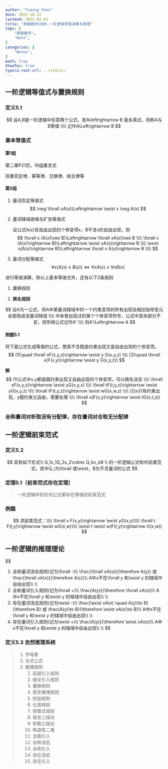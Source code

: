 ```yaml
---
author: "Yiming Shen"
date: 2021-10-12
lastmod: 2022-01-03
title: "离散数学CH05-一阶逻辑等值演算与推理"
tags: [
    "离散数学",
    "Note",
]
categories: [
    "Notes",
]
math: true
ShowToc: true
typora-root-url: ..\static\
---
```


## 一阶逻辑等值式与置换规则

### 定义5.1

$$
设A,B是一阶逻辑中任意两个公式，若A\leftrightarrow B 是永真式，则称A与B等值
\\\\
记作A\Leftrightarrow B
$$

### **基本等值式**

#### 第1组

第二章P21页，16组重言式

双重否定律、幂等律、交换律、结合律等

#### 第2组

1. 量词否定等值式
   $$
   \neg \forall xA(x)\Leftrightarrow \exist x \neg A(x)
   $$

2. 量词辖域收缩与扩张等值式

   设公式A(x)含自由出现的个体变项x，B不含x的自由出现，则
   $$
   \forall x (A(x)\vee B)\Leftrightarrow \forall xA(x)\vee B
   \\\\
   \forall x (A(x)\rightarrow B)\Leftrightarrow \exist xA(x)\rightarrow B
   \\\\
   \exist x(A(x)\rightarrow B)\Leftrightarrow \forall x A(x)\rightarrow B
   \\\\
   $$

3. 量词分配等值式
   $$
   \forall x(A(x)\wedge B(x))\Leftrightarrow \forall xA(x)\wedge \forall xB(x)
   $$
   

进行等值演算，除以上基本等值式外，还有以下2条规则

1. 置换规则

2. **换名规则**
   
$$
设A为一公式，将A中某量词辖域中的一个约束变项的所有出现及相应指导变元全部改成该量词辖域
\\\\
中未曾出现过的某个个体变项符号，公式中其余部分不变，将所得公式记作A'
\\\\
则A'\Leftrightarrow A
$$


#### 例题5.1

将下面公式化成等值的公式，使其不含既是约束出现又是自由出现的个体变项。
$$
(1)\quad \forall xF(x,y,z)\rightarrow \exist y G(x,y,z)
\\\\
(2)\quad \forall x(F(x,y)\rightarrow \exist y G(x,y,z))
$$

**解**
$$
(1)公式中x,y都是既约束出现又自由出现的个体变项，可以换名消去
\\\\
\forall xF(x,y,z)\rightarrow \exist yG(x,y,z)
\\\\
\forall tF(t,y,z)\rightarrow \exist yG(x,y,z)
\\\\
\forall tF(t,y,z)\rightarrow \exist wG(x,w,z)
\\\\
(2)x只有约束出现，y既约束又自由，需要处理
\\\\
\forall x(F(x,y)\rightarrow \exist tG(x,t,z))
$$

### **全称量词对析取没有分配律，存在量词对合取无分配律**

## 一阶逻辑前束范式

### 定义5.2

$$
具有如下形式\\
Q_1x_1Q_2x_2\cdots Q_kx_kB \\
的一阶逻辑公式称作前束范式，其中Q_i为\forall 或\exist，B为不含量词的公式
$$

### 定理5.1（前束范式存在定理）

> 一阶逻辑中的任何公式都存在等值的前束范式

### 例题

$$
求前束范式：\\\\
\forall x F(x,y)\rightarrow \exist yG(x,y)\\\\
\forall t F(t,y)\rightarrow \exist wG(x,w)\\\\
\exist t \exist w(F(t,y)\rightarrow G(x,w))
$$

## 一阶逻辑的推理理论

$$
1. 全称量词消去规则(记为\forall -)\\\\
\frac{\forall xA(x)}{\therefore A(y)} 或 \frac{\forall xA(x)}{\therefore A(c)}\\\\
A中x不在\forall y 和\exist y 的辖域中自由出现\\\\
\\\\
2. 全称量词引入规则(记为\forall +)\\\\
\frac{A(y)}{\therefore \forall xA(x)}\\\\
A中x不在\forall y 和\exist y 的辖域中自由出现\\\\
\\\\
3. 存在量词消去规则(记为\exist -)\\\\
\frac{\exist xA(x) \quad A(y)\to B}{\therefore B} 或 \frac{A(y)\to B}{\therefore \exist xA(x)\to B}\\\\
A中x不在\forall y 和\exist y 的辖域中自由出现\\\\
\\\\
2. 存在量词引入规则(记为\exist +)\\\\
\frac{A(y)}{\therefore \exist xA(x)}\\\\
A中x不在\forall y 和\exist y 的辖域中自由出现\\\\
\\\\
$$

### 定义5.3 自然推理系统

> 1. 字母表
> 2. 合式公式
> 3. 推理规则
>    1. 前提引入规则
>    2. 结论引入规则
>    3. 置换规则
>    4. 假言推理规则
>    5. 附加规则
>    6. 化简规则
>    7. 拒取式规则
>    8. 假言三段论
>    9. 析取三段论
>    10. 构造性二难
>    11. 合取引入
>    12. 全称消去
>    13. 全称引入
>    14. 存在消去
>    15. 存在引入
